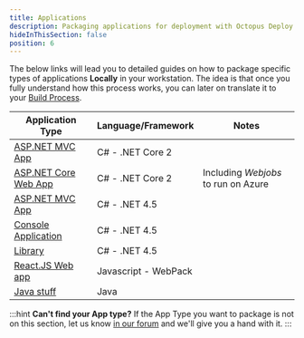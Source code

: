 ```yaml
---
title: Applications
description: Packaging applications for deployment with Octopus Deploy.
hideInThisSection: false
position: 6
---
```


The below links will lead you to detailed guides on how to package specific types of applications **Locally** in your workstation. The idea is that once you fully understand how this process works, you can later on translate it to your [Build Process](/docs/packaging-applications/creating-packages/build-tools/index.md).

|  Application Type | Language/Framework  | Notes  |
|---|---|---|
| [ASP.NET MVC App]()  | C# - .NET Core 2  |   |
| [ASP.NET Core Web App]()  | C# - .NET Core 2  | Including *Webjobs* to run on Azure  |
| [ASP.NET MVC App]()  | C# - .NET 4.5  |   |
| [Console Application]()  | C# - .NET 4.5  |   |
| [Library]()  | C# - .NET 4.5  |   |
| [React.JS Web app]()  | Javascript - WebPack  |   |
| [Java stuff]()  | Java |   |

:::hint
**Can't find your App type?**
If the App Type you want to package is not on this section, let us know [in our forum](https://help.octopus.com/) and we'll give you a hand with it.
:::